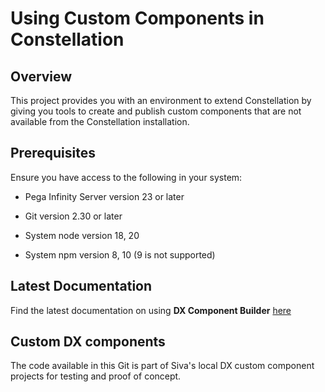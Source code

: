# Using Custom Components in Constellation

## Overview

This project provides you with an environment to extend Constellation by giving you tools to create and publish custom components that are not available from the Constellation installation.

## Prerequisites

Ensure you have access to the following in your system:

- Pega Infinity Server version 23 or later

- Git version 2.30 or later

- System node version 18, 20

- System npm version 8, 10 (9 is not supported)

## Latest Documentation

Find the latest documentation on using **DX Component Builder** [here](https://docs.pega.com/bundle/constellation-dx-components/page/constellation-dx-components/custom-components/whats-new-constellation-dx-components-pega-infinity-23.html)


## Custom DX components

The code available in this Git is part of Siva's local DX custom component projects for testing and proof of concept.